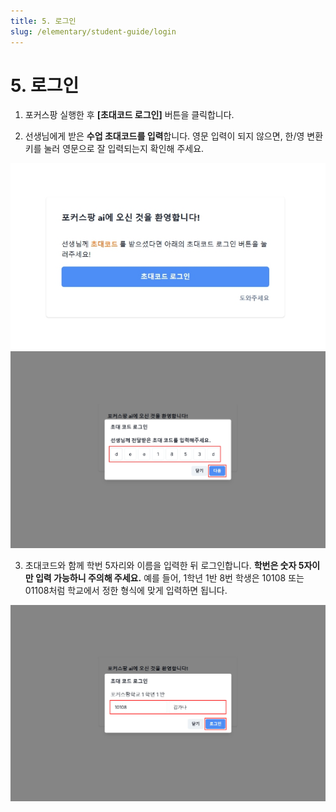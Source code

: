 ```yaml
---
title: 5. 로그인
slug: /elementary/student-guide/login
---
```


# 5. 로그인

1. 포커스팡 실행한 후 **[초대코드 로그인]** 버튼을 클릭합니다.

2. 선생님에게 받은 **수업 초대코드를 입력**합니다. 영문 입력이 되지 않으면, 한/영 변환키를 눌러 영문으로 잘 입력되는지 확인해 주세요.

![](/img/kr/elementary/student/05-01.jpg)
![](/img/kr/elementary/student/05-02.jpg)

3. 초대코드와 함께 학번 5자리와 이름을 입력한 뒤 로그인합니다. **학번은 숫자 5자이만 입력 가능하니 주의해 주세요.** 예를 들어, 1학년 1반 8번 학생은 10108 또는 01108처럼 학교에서 정한 형식에 맞게 입력하면 됩니다.

![](/img/kr/elementary/student/05-03.jpg)
